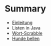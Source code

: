 # Summary

* [Einleitung](README.md)
* Listen in Java
* [Wort-Scrabble](chapter1.md)
* [Hunde bellen](hunde-bellen.md)

